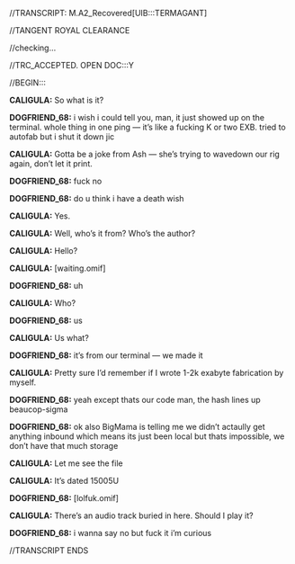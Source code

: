 //TRANSCRIPT: M.A2_Recovered[UIB:::TERMAGANT]

//TANGENT ROYAL CLEARANCE

//checking…

//TRC_ACCEPTED. OPEN DOC:::Y

//BEGIN:::

**CALIGULA:** So what is it? 

**DOGFRIEND_68:** i wish i could tell you, man, it just showed up on the terminal. whole thing in one ping — it’s like a fucking K or two EXB. tried to autofab but i shut it down jic 

**CALIGULA:** Gotta be a joke from Ash — she’s trying to wavedown our rig again, don’t let it print. 

**DOGFRIEND_68:** fuck no 

**DOGFRIEND_68:** do u think i have a death wish 

**CALIGULA:** Yes. 

**CALIGULA:** Well, who’s it from? Who’s the author?

**CALIGULA:** Hello?

**CALIGULA:** [waiting.omif] 

**DOGFRIEND_68:** uh 

**CALIGULA:** Who? 

**DOGFRIEND_68:** us 

**CALIGULA:** Us what? 

**DOGFRIEND_68:** it’s from our terminal — we made it 

**CALIGULA:** Pretty sure I’d remember if I wrote 1-2k exabyte fabrication by myself. 

**DOGFRIEND_68:** yeah except thats our code man, the hash lines up beaucop-sigma 

**DOGFRIEND_68:** ok also BigMama is telling me we didn’t actaully get anything inbound which means its 
just been local but thats impossible, we don’t have that much storage 

**CALIGULA:** Let me see the file 

**CALIGULA:** It’s dated 15005U 

**DOGFRIEND_68:** [lolfuk.omif] 

**CALIGULA:** There’s an audio track buried in here. Should I play it? 

**DOGFRIEND_68:** i wanna say no but fuck it i’m curious 
 
//TRANSCRIPT ENDS